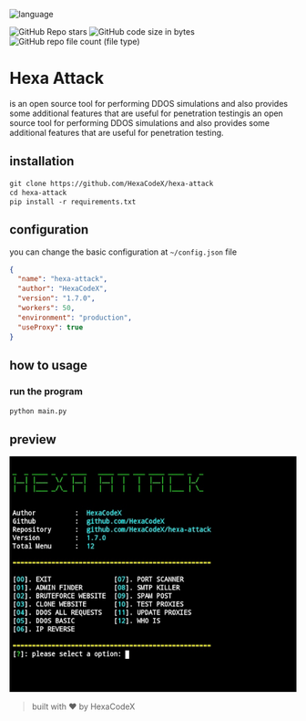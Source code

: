 ![language](https://img.shields.io/badge/python-grey?style=for-the-badge&logo=python)

![GitHub Repo stars](https://img.shields.io/github/stars/HexaCodeX/hexa-attack)
![GitHub code size in bytes](https://img.shields.io/github/languages/code-size/HexaCodeX/hexa-attack?label=size)
![GitHub repo file count (file type)](https://img.shields.io/github/directory-file-count/HexaCodeX/hexa-attack)

# Hexa Attack
is an open source tool for performing DDOS simulations and also provides some additional features that are useful for penetration testingis an open source tool for performing DDOS simulations and also provides some additional features that are useful for penetration testing.
## installation

```shell
git clone https://github.com/HexaCodeX/hexa-attack
cd hexa-attack
pip install -r requirements.txt
```

## configuration
you can change the basic configuration at `~/config.json` file

```json
{
  "name": "hexa-attack",
  "author": "HexaCodeX",
  "version": "1.7.0",
  "workers": 50,
  "environment": "production",
  "useProxy": true
}
```

## how to usage

### run the program

```shell
python main.py
```

## preview

<img src="./assets/preview.jpg" alt="hexa-attack's preview" />

> built with ♥️ by HexaCodeX
